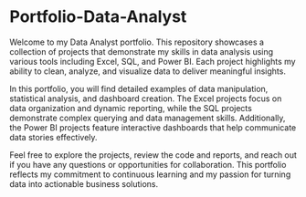 # Portfolio-Data-Analyst 

Welcome to my Data Analyst portfolio. This repository showcases a collection of projects that demonstrate my skills in data analysis using various tools including Excel, SQL, and Power BI. Each project highlights my ability to clean, analyze, and visualize data to deliver meaningful insights.  

In this portfolio, you will find detailed examples of data manipulation, statistical analysis, and dashboard creation. The Excel projects focus on data organization and dynamic reporting, while the SQL projects demonstrate complex querying and data management skills. Additionally, the Power BI projects feature interactive dashboards that help communicate data stories effectively.  

Feel free to explore the projects, review the code and reports, and reach out if you have any questions or opportunities for collaboration. This portfolio reflects my commitment to continuous learning and my passion for turning data into actionable business solutions.
